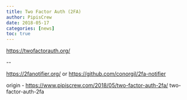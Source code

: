 ```yaml
---
title: Two Factor Auth (2FA)
author: PipisCrew
date: 2018-05-17
categories: [news]
toc: true
---
```


https://twofactorauth.org/

--

https://2fanotifier.org/
or
https://github.com/conorgil/2fa-notifier

origin - https://www.pipiscrew.com/2018/05/two-factor-auth-2fa/ two-factor-auth-2fa
